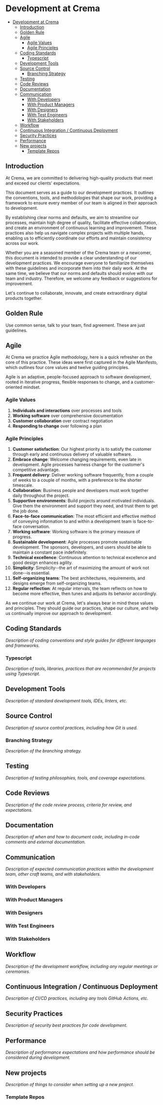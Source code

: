 # Development at Crema

- [Development at Crema](#development-at-crema)
  - [Introduction](#introduction)
  - [Golden Rule](#golden-rule)
  - [Agile](#agile)
    - [Agile Values](#agile-values)
    - [Agile Principles](#agile-principles)
  - [Coding Standards](#coding-standards)
    - [Typescript](#typescript)
  - [Development Tools](#development-tools)
  - [Source Control](#source-control)
    - [Branching Strategy](#branching-strategy)
  - [Testing](#testing)
  - [Code Reviews](#code-reviews)
  - [Documentation](#documentation)
  - [Communication](#communication)
    - [With Developers](#with-developers)
    - [With Product Managers](#with-product-managers)
    - [With Designers](#with-designers)
    - [With Test Engineers](#with-test-engineers)
    - [With Stakeholders](#with-stakeholders)
  - [Workflow](#workflow)
  - [Continuous Integration / Continuous Deployment](#continuous-integration--continuous-deployment)
  - [Security Practices](#security-practices)
  - [Performance](#performance)
  - [New projects](#new-projects)
    - [Template Repos](#template-repos)

## Introduction

At Crema, we are committed to delivering high-quality products that meet and exceed our clients' expectations.

This document serves as a guide to our development practices. It outlines the conventions, tools, and methodologies that shape our work, providing a framework to ensure every member of our team is aligned in their approach to development.

By establishing clear norms and defaults, we aim to streamline our processes, maintain high degree of quality, facilitate effective collaboration, and create an environment of continuous learning and improvement. These practices also help us navigate complex projects with multiple hands, enabling us to efficiently coordinate our efforts and maintain consistency across our work.

Whether you are a seasoned member of the Crema team or a newcomer, this document is intended to provide a clear understanding of our development practices. We encourage everyone to familiarize themselves with these guidelines and incorporate them into their daily work. At the same time, we believe that our norms and defaults should evolve with our team and industry. Therefore, we welcome any feedback or suggestions for improvement.

Let's continue to collaborate, innovate, and create extraordinary digital products together.

## Golden Rule

Use common sense, talk to your team, find agreement. These are just guidelines.

## Agile

At Crema we practice Agile methodology, here is a quick refresher on the core of this practice. These ideas were first captured in the Agile Manifesto, which outlines four core values and twelve guiding principles.

Agile is an adaptive, people-focused approach to software development, rooted in iterative progress, flexible responses to change, and a customer-oriented mindset.

### Agile Values

1. **Individuals and interactions** over processes and tools
2. **Working software** over comprehensive documentation
3. **Customer collaboration** over contract negotiation
4. **Responding to change** over following a plan

### Agile Principles

1. **Customer satisfaction**: Our highest priority is to satisfy the customer through early and continuous delivery of valuable software.
2. **Embrace change**: Welcome changing requirements, even late in development. Agile processes harness change for the customer's competitive advantage.
3. **Frequent delivery**: Deliver working software frequently, from a couple of weeks to a couple of months, with a preference to the shorter timescale.
4. **Collaboration**: Business people and developers must work together daily throughout the project.
5. **Supportive environments**: Build projects around motivated individuals. Give them the environment and support they need, and trust them to get the job done.
6. **Face-to-face communication**: The most efficient and effective method of conveying information to and within a development team is face-to-face conversation.
7. **Working software**: Working software is the primary measure of progress.
8. **Sustainable development**: Agile processes promote sustainable development. The sponsors, developers, and users should be able to maintain a constant pace indefinitely.
9. **Technical excellence**: Continuous attention to technical excellence and good design enhances agility.
10. **Simplicity**: Simplicity--the art of maximizing the amount of work not done--is essential.
11. **Self-organizing teams**: The best architectures, requirements, and designs emerge from self-organizing teams.
12. **Regular reflection**: At regular intervals, the team reflects on how to become more effective, then tunes and adjusts its behavior accordingly.

As we continue our work at Crema, let's always bear in mind these values and principles. They should guide our practices, shape our culture, and help us continually improve our approach to development.

## Coding Standards

_Description of coding conventions and style guides for different languages and frameworks._

### Typescript

_Description of tools, libraries, practices that are recommended for projects using Typescript._

## Development Tools

_Description of standard development tools, IDEs, linters, etc._

## Source Control

_Description of source control practices, including how Git is used._

### Branching Strategy

_Description of the branching strategy._

## Testing

_Description of testing philosophies, tools, and coverage expectations._

## Code Reviews

_Description of the code review process, criteria for review, and expectations._

## Documentation

_Description of when and how to document code, including in-code comments and external documentation._

## Communication

_Description of expected communication practices within the development team, other craft teams, and with stakeholders._

### With Developers

### With Product Managers

### With Designers

### With Test Engineers

### With Stakeholders

## Workflow

_Description of the development workflow, including any regular meetings or ceremonies._

## Continuous Integration / Continuous Deployment

_Description of CI/CD practices, including any tools GitHub Actions, etc._

## Security Practices

_Description of security best practices for code development._

## Performance

_Description of performance expectations and how performance should be considered during development._

## New projects

_Description of things to consider when setting up a new project._

### Template Repos
